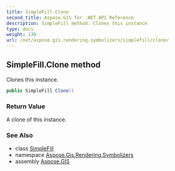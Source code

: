 ```yaml
---
title: SimpleFill.Clone
second_title: Aspose.GIS for .NET API Reference
description: SimpleFill method. Clones this instance
type: docs
weight: 130
url: /net/aspose.gis.rendering.symbolizers/simplefill/clone/
---
```

## SimpleFill.Clone method

Clones this instance.

```csharp
public SimpleFill Clone()
```

### Return Value

A clone of this instance.

### See Also

* class [SimpleFill](../)
* namespace [Aspose.Gis.Rendering.Symbolizers](../../simplefill/)
* assembly [Aspose.GIS](../../../)


